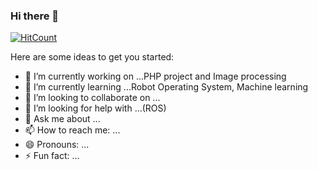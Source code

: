 ### Hi there 👋

[![HitCount](http://hits.dwyl.com/Krishna-Ravi/Krishna-Ravi.svg)](http://hits.dwyl.com/Krishna-Ravi/Krishna-Ravi)

<!--
**Krishna-Ravi/Krishna-Ravi** is a ✨ _special_ ✨ repository because its `README.md` (this file) appears on your GitHub profile.
-->
Here are some ideas to get you started:

- 🔭 I’m currently working on ...PHP project and Image processing
- 🌱 I’m currently learning ...Robot Operating System, Machine learning
- 👯 I’m looking to collaborate on ...
- 🤔 I’m looking for help with ...(ROS)
- 💬 Ask me about ...
- 📫 How to reach me: ...
- 😄 Pronouns: ...
- ⚡ Fun fact: ...

